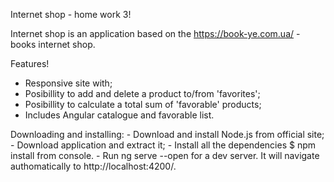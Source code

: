 Internet shop - home work 3!

Internet shop is an application based on the https://book-ye.com.ua/ - books internet shop.


 Features!

  - Responsive site with;
  - Posibillity to add and delete a product to/from 'favorites';
  - Posibillity to calculate a total sum of 'favorable' products;
  - Includes Angular catalogue and favorable list.
  

Downloading and installing:
    - Download and install Node.js from official site;
    - Download application and extract it;
    - Install all the dependencies 
        $ npm install from console. 
    - Run ng serve --open for a dev server. It will navigate authomatically to http://localhost:4200/. 

